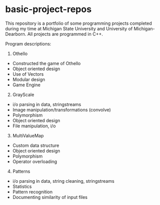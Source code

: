 # basic-project-repos
This repository is a portfolio of some programming projects completed during my time at Michigan State University and University of Michigan-Dearborn. All projects are programmed in C++.

Program descriptions:

1. Othello
  - Constructed the game of Othello 
  - Object oriented design
  - Use of Vectors
  - Modular design
  - Game Engine
  
 2. GrayScale
  - i/o parsing in data, stringstreams
  - Image manipulation/transformations (convolve)
  - Polymorphism 
  - Object oriented design
  - File manipulation, i/o
  
 3. MultiValueMap
  - Custom data structure
  - Object oriented design
  - Polymorphism
  - Operator overloading
  
  4. Patterns
  - i/o parsing in data, string cleaning, stringstreams
  - Statistics
  - Pattern recognition
  - Documenting similarity of input files
  
  
 

